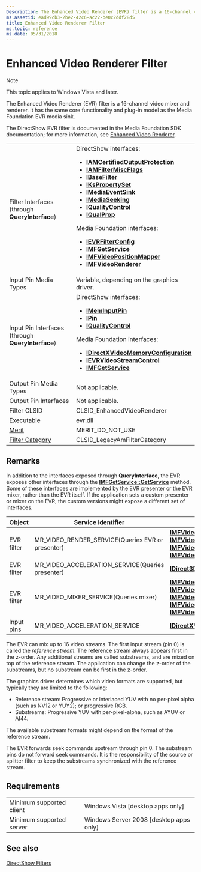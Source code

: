 ```yaml
---
Description: The Enhanced Video Renderer (EVR) filter is a 16-channel video mixer and renderer. It has the same core functionality and plug-in model as the Media Foundation EVR media sink.
ms.assetid: ead99cb3-2be2-42c6-ac22-be0c2ddf28d5
title: Enhanced Video Renderer Filter
ms.topic: reference
ms.date: 05/31/2018
---
```


# Enhanced Video Renderer Filter

> [!Note]  
> This topic applies to Windows Vista and later.

 

The Enhanced Video Renderer (EVR) filter is a 16-channel video mixer and renderer. It has the same core functionality and plug-in model as the Media Foundation EVR media sink.

The DirectShow EVR filter is documented in the Media Foundation SDK documentation; for more information, see [Enhanced Video Renderer](https://go.microsoft.com/fwlink/p/?linkid=104315).



<table>
<colgroup>
<col style="width: 50%" />
<col style="width: 50%" />
</colgroup>
<tbody>
<tr class="odd">
<td>Filter Interfaces (through <strong>QueryInterface</strong>)</td>
<td>DirectShow interfaces:
<ul>
<li><a href="/windows/desktop/api/Strmif/nn-strmif-iamcertifiedoutputprotection"><strong>IAMCertifiedOutputProtection</strong></a></li>
<li><a href="/windows/desktop/api/Strmif/nn-strmif-iamfiltermiscflags"><strong>IAMFilterMiscFlags</strong></a></li>
<li><a href="/windows/desktop/api/Strmif/nn-strmif-ibasefilter"><strong>IBaseFilter</strong></a></li>
<li><a href="ikspropertyset.md"><strong>IKsPropertySet</strong></a></li>
<li><a href="/windows/desktop/api/Strmif/nn-strmif-imediaeventsink"><strong>IMediaEventSink</strong></a></li>
<li><a href="/windows/desktop/api/Strmif/nn-strmif-imediaseeking"><strong>IMediaSeeking</strong></a></li>
<li><a href="/windows/desktop/api/Strmif/nn-strmif-iqualitycontrol"><strong>IQualityControl</strong></a></li>
<li><a href="/previous-versions/windows/desktop/api/Amvideo/nn-amvideo-iqualprop"><strong>IQualProp</strong></a></li>
</ul>
Media Foundation interfaces:<br/>
<ul>
<li><a href="https://docs.microsoft.com/windows/desktop/api/evr/nn-evr-ievrfilterconfig"><strong>IEVRFilterConfig</strong></a></li>
<li><a href="https://docs.microsoft.com/windows/desktop/api/mfidl/nn-mfidl-imfgetservice"><strong>IMFGetService</strong></a></li>
<li><a href="https://docs.microsoft.com/windows/desktop/api/evr/nn-evr-imfvideopositionmapper"><strong>IMFVideoPositionMapper</strong></a></li>
<li><a href="https://docs.microsoft.com/windows/desktop/api/evr/nn-evr-imfvideorenderer"><strong>IMFVideoRenderer</strong></a></li>
</ul></td>
</tr>
<tr class="even">
<td>Input Pin Media Types</td>
<td>Variable, depending on the graphics driver.</td>
</tr>
<tr class="odd">
<td>Input Pin Interfaces (through <strong>QueryInterface</strong>)</td>
<td>DirectShow interfaces:
<ul>
<li><a href="/windows/desktop/api/Strmif/nn-strmif-imeminputpin"><strong>IMemInputPin</strong></a></li>
<li><a href="/windows/desktop/api/Strmif/nn-strmif-ipin"><strong>IPin</strong></a></li>
<li><a href="/windows/desktop/api/Strmif/nn-strmif-iqualitycontrol"><strong>IQualityControl</strong></a></li>
</ul>
Media Foundation interfaces:<br/>
<ul>
<li><a href="https://docs.microsoft.com/windows/desktop/api/dxva2api/nn-dxva2api-idirectxvideomemoryconfiguration"><strong>IDirectXVideoMemoryConfiguration</strong></a></li>
<li><a href="https://docs.microsoft.com/windows/desktop/api/evr9/nn-evr9-ievrvideostreamcontrol"><strong>IEVRVideoStreamControl</strong></a></li>
<li><a href="https://docs.microsoft.com/windows/desktop/api/mfidl/nn-mfidl-imfgetservice"><strong>IMFGetService</strong></a></li>
</ul></td>
</tr>
<tr class="even">
<td>Output Pin Media Types</td>
<td>Not applicable.</td>
</tr>
<tr class="odd">
<td>Output Pin Interfaces</td>
<td>Not applicable.</td>
</tr>
<tr class="even">
<td>Filter CLSID</td>
<td>CLSID_EnhancedVideoRenderer</td>
</tr>
<tr class="odd">
<td>Executable</td>
<td>evr.dll</td>
</tr>
<tr class="even">
<td><a href="merit.md">Merit</a></td>
<td>MERIT_DO_NOT_USE</td>
</tr>
<tr class="odd">
<td><a href="filter-categories.md">Filter Category</a></td>
<td>CLSID_LegacyAmFilterCategory</td>
</tr>
</tbody>
</table>



 

## Remarks

In addition to the interfaces exposed through **QueryInterface**, the EVR exposes other interfaces through the [**IMFGetService::GetService**](https://docs.microsoft.com/windows/desktop/api/mfidl/nf-mfidl-imfgetservice-getservice) method. Some of these interfaces are implemented by the EVR presenter or the EVR mixer, rather than the EVR itself. If the application sets a custom presenter or mixer on the EVR, the custom versions might expose a different set of interfaces.



| Object     | Service Identifier                                              | Interfaces                                                                                                                                                                                                                                                                                                     |
|------------|-----------------------------------------------------------------|----------------------------------------------------------------------------------------------------------------------------------------------------------------------------------------------------------------------------------------------------------------------------------------------------------------|
| EVR filter | MR\_VIDEO\_RENDER\_SERVICE(Queries EVR or presenter)<br/> | [**IMFVideoDeviceID**](https://docs.microsoft.com/windows/desktop/api/evr/nn-evr-imfvideodeviceid)<br/> [**IMFVideoDisplayControl**](https://docs.microsoft.com/windows/desktop/api/evr/nn-evr-imfvideodisplaycontrol)<br/> [**IMFVideoPositionMapper**](https://docs.microsoft.com/windows/desktop/api/evr/nn-evr-imfvideopositionmapper)<br/> [**IMFVideoPresenter**](https://docs.microsoft.com/windows/desktop/api/evr/nn-evr-imfvideopresenter)<br/>                                                          |
| EVR filter | MR\_VIDEO\_ACCELERATION\_SERVICE(Queries presenter)<br/>  | [**IDirect3DDeviceManager9**](https://docs.microsoft.com/windows/desktop/api/dxva2api/nn-dxva2api-idirect3ddevicemanager9)                                                                                                                                                                                                                                                      |
| EVR filter | MR\_VIDEO\_MIXER\_SERVICE(Queries mixer)<br/>             | [**IMFVideoDeviceID**](https://docs.microsoft.com/windows/desktop/api/evr/nn-evr-imfvideodeviceid)<br/> [**IMFVideoMixerBitmap**](https://docs.microsoft.com/windows/desktop/api/evr9/nn-evr9-imfvideomixerbitmap)<br/> [**IMFVideoMixerControl**](https://docs.microsoft.com/windows/desktop/api/evr/nn-evr-imfvideomixercontrol)<br/> [**IMFVideoPositionMapper**](https://docs.microsoft.com/windows/desktop/api/evr/nn-evr-imfvideopositionmapper)<br/> [**IMFVideoProcessor**](https://docs.microsoft.com/windows/desktop/api/evr9/nn-evr9-imfvideoprocessor)<br/> |
| Input pins | MR\_VIDEO\_ACCELERATION\_SERVICE                                | [**IDirectXVideoMemoryConfiguration**](https://docs.microsoft.com/windows/desktop/api/dxva2api/nn-dxva2api-idirectxvideomemoryconfiguration)                                                                                                                                                                                                                                    |



 

The EVR can mix up to 16 video streams. The first input stream (pin 0) is called the *reference stream*. The reference stream always appears first in the z-order. Any additional streams are called substreams, and are mixed on top of the reference stream. The application can change the z-order of the substreams, but no substream can be first in the z-order.

The graphics driver determines which video formats are supported, but typically they are limited to the following:

-   Reference stream: Progressive or interlaced YUV with no per-pixel alpha (such as NV12 or YUY2); or progressive RGB.
-   Substreams: Progressive YUV with per-pixel-alpha, such as AYUV or AI44.

The available substream formats might depend on the format of the reference stream.

The EVR forwards seek commands upstream through pin 0. The substream pins do not forward seek commands. It is the responsibility of the source or splitter filter to keep the substreams synchronized with the reference stream.

## Requirements



|                                     |                                                      |
|-------------------------------------|------------------------------------------------------|
| Minimum supported client<br/> | Windows Vista \[desktop apps only\]<br/>       |
| Minimum supported server<br/> | Windows Server 2008 \[desktop apps only\]<br/> |



## See also

<dl> <dt>

[DirectShow Filters](directshow-filters.md)
</dt> </dl>

 

 




